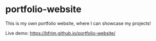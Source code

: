 # portfolio-website

This is my own portfolio website, where I can showcase my projects!

Live demo: https://bfrim.github.io/portfolio-website/
